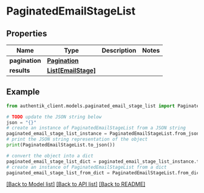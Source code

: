 # PaginatedEmailStageList


## Properties

Name | Type | Description | Notes
------------ | ------------- | ------------- | -------------
**pagination** | [**Pagination**](Pagination.md) |  | 
**results** | [**List[EmailStage]**](EmailStage.md) |  | 

## Example

```python
from authentik_client.models.paginated_email_stage_list import PaginatedEmailStageList

# TODO update the JSON string below
json = "{}"
# create an instance of PaginatedEmailStageList from a JSON string
paginated_email_stage_list_instance = PaginatedEmailStageList.from_json(json)
# print the JSON string representation of the object
print(PaginatedEmailStageList.to_json())

# convert the object into a dict
paginated_email_stage_list_dict = paginated_email_stage_list_instance.to_dict()
# create an instance of PaginatedEmailStageList from a dict
paginated_email_stage_list_from_dict = PaginatedEmailStageList.from_dict(paginated_email_stage_list_dict)
```
[[Back to Model list]](../README.md#documentation-for-models) [[Back to API list]](../README.md#documentation-for-api-endpoints) [[Back to README]](../README.md)



